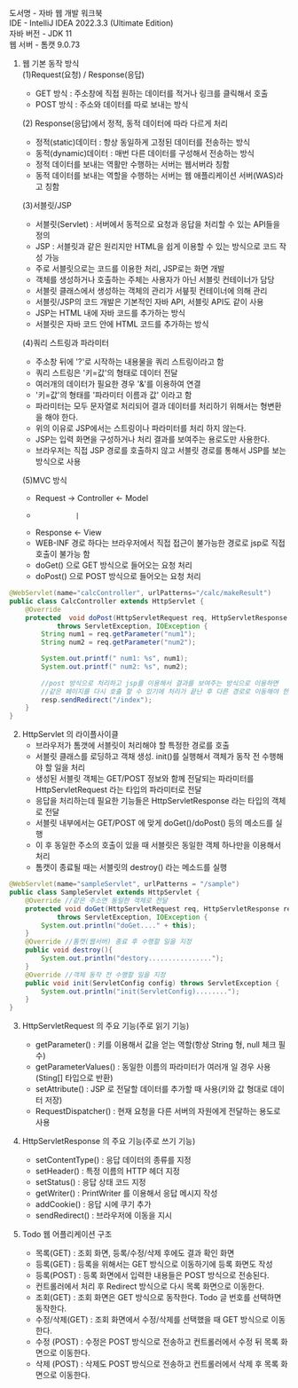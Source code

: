 도서명 - 자바 웹 개발 워크북  
IDE - IntelliJ IDEA 2022.3.3 (Ultimate Edition)  
자바 버전 - JDK 11  
웹 서버 - 톰캣 9.0.73  

1. 웹 기본 동작 방식  
   (1)Request(요청) / Response(응답)
    * GET 방식 : 주소창에 직접 원하는 데이터를 적거나 링크를 클릭해서 호출
    * POST 방식 : 주소와 데이터를 따로 보내는 방식
   
   (2) Response(응답)에서 정적, 동적 데이터에 따라 다르게 처리
    * 정적(static)데이터 : 항상 동일하게 고정된 데이터를 전송하는 방식
    * 동적(dynamic)데이터 : 매번 다른 데이터를 구성해서 전송하는 방식
    * 정적 데이터를 보내는 역활만 수행하는 서버는 웹서버라 칭함
    * 동적 데이터를 보내는 역할을 수행하는 서버는 웹 애플리케이션 서버(WAS)라고 칭함
 
   (3)서블릿/JSP  
     * 서블릿(Servlet) : 서버에서 동적으로 요청과 응답을 처리할 수 있는 API들을 정의
     * JSP : 서블릿과 같은 원리지만 HTML을 쉽게 이용할 수 있는 방식으로 코드 작성 가능
     * 주로 서블릿으로는 코드를 이용한 처리, JSP로는 화면 개발
     * 객체를 생성하거나 호출하는 주체는 사용자가 아닌 서블릿 컨테이너가 담당
     * 서블릿 클래스에서 생성하는 객체의 관리가 서븦핏 컨테이너에 의해 관리
     * 서블릿/JSP의 코드 개발은 기본적인 자바 API, 서블릿 API도 같이 사용
     * JSP는 HTML 내에 자바 코드를 추가하는 방식
     * 서블릿은 자바 코드 안에 HTML 코드를 추가하는 방식

   (4)쿼리 스트링과 파라미터  
      * 주소창 뒤에 '?'로 시작하는 내용물을 쿼리 스트링이라고 함
      * 쿼리 스트링은 '키=값'의 형태로 데이터 전달
      * 여러개의 데이터가 필요한 경우 '&'를 이용하여 연결
      * '키=값'의 형태를 '파라미터 이름과 값' 이라고 함
      * 파라미터는 모두 문자열로 처리되어 결과 데이터를 처리하기 위해서는 형변환을 해야 한다.
      * 위의 이유로 JSP에서는 스트링이나 파라미터를 처리 하지 않는다.
      * JSP는 입력 화면을 구성하거나 처리 결과를 보여주는 용로도만 사용한다.
      * 브라우저는 직접 JSP 경로를 호출하지 않고 서블릿 경로를 통해서 JSP를 보는 방식으로 사용

   (5)MVC 방식
      * Request -> Controller <- Model
      *               |
      * Response <- View
      * WEB-INF 경로 하다는 브라우저에서 직접 접근이 불가능한 경로로 jsp로 직접 호출이 불가능 함
      * doGet() 으로 GET 방식으로 들어오는 요청 처리
      * doPost() 으로 POST 방식으로 들어오는 요청 처리
```java
@WebServlet(name="calcController", urlPatterns="/calc/makeResult")
public class CalcController extends HttpServlet {
    @Override
    protected  void doPost(HttpServletRequest req, HttpServletResponse resp) 
            throws ServletException, IOException {
        String num1 = req.getParameter("num1");
        String num2 = req.getParameter("num2");

        System.out.printf(" num1: %s", num1);
        System.out.printf(" num2: %s", num2);
        
        //post 방식으로 처리하고 jsp를 이용해서 결과를 보여주는 방식으로 이용하면 
        //같은 페이지를 다시 호출 할 수 있기에 처리가 끝난 후 다른 경로로 이동해야 한다.
        resp.sendRedirect("/index");
    }
}
```

2. HttpServlet 의 라이플사이클
   * 브라우저가 톰갯에 서블릿이 처리해야 할 특정한 경로를 호출
   * 서블릿 클래스를 로딩하고 객채 생성. init()를 실행해서 객체가 동작 전 수행해야 할 일을 처리
   * 생성된 서블릿 객체는 GET/POST 정보와 함께 전달되는 파라미터를 HttpServletRequest 라는 타입의 파라미터로 전달
   * 응답을 처리하는데 필요한 기능들은 HttpServletResponse 라는 타입의 객체로 전달
   * 서블릿 내부에서는 GET/POST 에 맞게 doGet()/doPost() 등의 메소드를 실행
   * 이 후 동일한 주소의 호출이 있을 때 서블릿은 동일한 객체 하나만을 이용해서 처리
   * 톰캣이 종료될 때는 서블릿의 destroy() 라는 메소드를 실행
```java
@WebServlet(name="sampleServlet", urlPatterns = "/sample")
public class SampleServlet extends HttpServlet {
    @Override //같은 주소면 동일한 객체로 전달
    protected void doGet(HttpServletRequest req, HttpServletResponse resp) 
            throws ServletException, IOException {
        System.out.println("doGet...." + this);
    } 
    @Override //톰캣(웹서버) 종료 후 수행할 일을 지정
    public void destroy(){ 
        System.out.println("destory................");
    }
    @Override //객체 동작 전 수행할 일을 지정
    public void init(ServletConfig config) throws ServletException {
        System.out.println("init(ServletConfig)........");
    }
}
```
3. HttpServletRequest 의 주요 기능(주로 읽기 기능)
   * getParameter() : 키를 이용해서 값을 얻는 역할(항상 String 형, null 체크 필수)
   * getParameterValues() : 동일한 이름의 파라미터가 여러개 일 경우 사용(Sting[] 타입으로 반환)
   * setAttribute() : JSP 로 전달할 데이터를 추가할 때 사용(키와 값 형대로 데이터 저장)
   * RequestDispatcher()  : 현재 요청을 다른 서버의 자원에게 전달하는 용도로 사용

4. HttpServletResponse 의 주요 기능(주로 쓰기 기능)
   * setContentType() : 응답 데이터의 종류를 지정
   * setHeader() : 특정 이름의 HTTP 헤더 지정
   * setStatus() : 응답 상태 코드 지정
   * getWriter() : PrintWriter 를 이용해서 응답 메시지 작성
   * addCookie() : 응답 시에 쿠기 추가
   * sendRedirect() : 브라우저에 이동을 지시  
   
3. Todo 웹 어플리케이션 구조
   * 목록(GET) : 조회 화면, 등록/수정/삭제 후에도 결과 확인 화면
   * 등록(GET) : 등록을 위해서는 GET 방식으로 이동하기에 등록 화면도 작성
   * 등록(POST) : 등록 화면에서 입력한 내용들은 POST 방식으로 전송된다.
   * 컨트롤러에서 처리 후 Redirect 방식으로 다시 목록 화면으로 이동한다.
   * 조회(GET) : 조회 화면은 GET 방식으로 동작한다. Todo 글 번호를 선택하면 동작한다.
   * 수정/삭제(GET) : 조회 화면에서 수정/삭제를 선택했을 때 GET 방식으로 이동한다.
   * 수정 (POST) : 수정은 POST 방식으로 전송하고 컨트롤러에서 수정 뒤 목록 화면으로 이동한다.
   * 삭제 (POST) : 삭제도 POST 방식으로 전송하고 컨트롤러에서 삭제 후 목록 화면으로 이동한다.